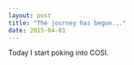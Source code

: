 ```yaml
---
layout: post
title: "The journey has begun..."
date: 2015-04-01
---
```


Today I start poking into COSI.
